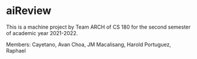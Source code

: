 # aiReview
This is a machine project by Team ARCH of CS 180 for the second semester of academic year 2021-2022.

Members: 
Cayetano, Avan
Choa, JM
Macalisang, Harold
Portuguez, Raphael
